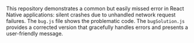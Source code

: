 This repository demonstrates a common but easily missed error in React Native applications: silent crashes due to unhandled network request failures.  The `bug.js` file shows the problematic code. The `bugSolution.js` provides a corrected version that gracefully handles errors and presents a user-friendly message.